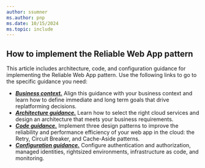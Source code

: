 ```yaml
---
author: ssumner
ms.author: pnp
ms.date: 10/15/2024
ms.topic: include
---
```


## How to implement the Reliable Web App pattern

This article includes architecture, code, and configuration guidance for implementing the Reliable Web App pattern. Use the following links to go to the specific guidance you need:

- [***Business context.***](#business-context) Align this guidance with your business context and learn how to define immediate and long term goals that drive replatforming decisions.
- [***Architecture guidance.***](#architecture-guidance) Learn how to select the right cloud services and design an architecture that meets your business requirements.
- [***Code guidance.***](#code-guidance) Implement three design patterns to improve the reliability and performance efficiency of your web app in the cloud: the Retry, Circuit Breaker, and Cache-Aside patterns.
- [***Configuration guidance.***](#configuration-guidance) Configure authentication and authorization, managed identities, rightsized environments, infrastructure as code, and monitoring.
